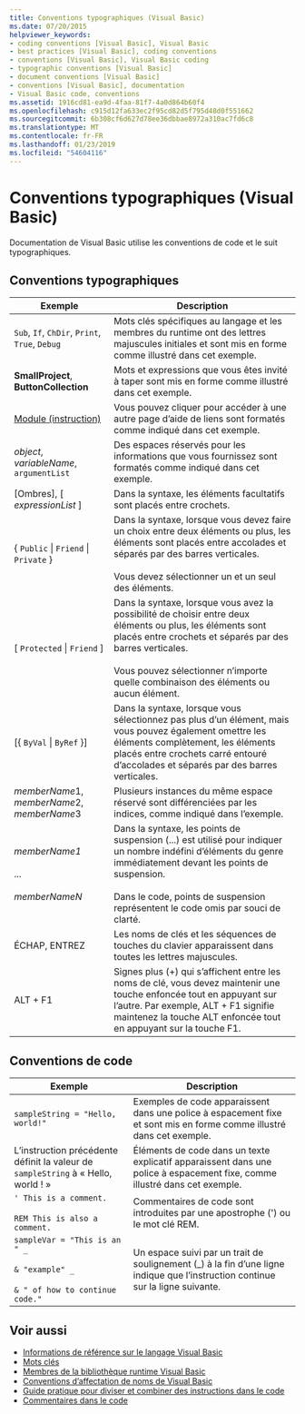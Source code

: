 ```yaml
---
title: Conventions typographiques (Visual Basic)
ms.date: 07/20/2015
helpviewer_keywords:
- coding conventions [Visual Basic], Visual Basic
- best practices [Visual Basic], coding conventions
- conventions [Visual Basic], Visual Basic coding
- typographic conventions [Visual Basic]
- document conventions [Visual Basic]
- conventions [Visual Basic], documentation
- Visual Basic code, conventions
ms.assetid: 1916cd81-ea9d-4faa-81f7-4a0d864b60f4
ms.openlocfilehash: c915d12fa633ec2f95cd82d5f795d48d0f551662
ms.sourcegitcommit: 6b308cf6d627d78ee36dbbae8972a310ac7fd6c8
ms.translationtype: MT
ms.contentlocale: fr-FR
ms.lasthandoff: 01/23/2019
ms.locfileid: "54604116"
---
```

# <a name="typographic-and-code-conventions-visual-basic"></a>Conventions typographiques (Visual Basic)
Documentation de Visual Basic utilise les conventions de code et le suit typographiques.  
  
## <a name="typographic-conventions"></a>Conventions typographiques  
  
|Exemple|Description|  
|-------------|-----------------|  
|`Sub`, `If`, `ChDir`, `Print`, `True`, `Debug`|Mots clés spécifiques au langage et les membres du runtime ont des lettres majuscules initiales et sont mis en forme comme illustré dans cet exemple.|  
|**SmallProject**, **ButtonCollection**|Mots et expressions que vous êtes invité à taper sont mis en forme comme illustré dans cet exemple.|  
|[Module (instruction)](../../visual-basic/language-reference/statements/module-statement.md)|Vous pouvez cliquer pour accéder à une autre page d’aide de liens sont formatés comme indiqué dans cet exemple.|  
|*object*, *variableName*, `argumentList`|Des espaces réservés pour les informations que vous fournissez sont formatés comme indiqué dans cet exemple.|  
|[Ombres], [ *expressionList* ]|Dans la syntaxe, les éléments facultatifs sont placés entre crochets.|  
|{ `Public` &#124; `Friend` &#124; `Private` }|Dans la syntaxe, lorsque vous devez faire un choix entre deux éléments ou plus, les éléments sont placés entre accolades et séparés par des barres verticales.<br /><br /> Vous devez sélectionner un et un seul des éléments.|  
|[ `Protected` &#124; `Friend` ]|Dans la syntaxe, lorsque vous avez la possibilité de choisir entre deux éléments ou plus, les éléments sont placés entre crochets et séparés par des barres verticales.<br /><br /> Vous pouvez sélectionner n’importe quelle combinaison des éléments ou aucun élément.|  
|[{ `ByVal` &#124; `ByRef` }]|Dans la syntaxe, lorsque vous sélectionnez pas plus d’un élément, mais vous pouvez également omettre les éléments complètement, les éléments placés entre crochets carré entouré d’accolades et séparés par des barres verticales.|  
|*memberName*1, *memberName*2, *memberName*3|Plusieurs instances du même espace réservé sont différenciées par les indices, comme indiqué dans l’exemple.|  
|*memberName1*<br /><br /> ...<br /><br /> *memberNameN*|Dans la syntaxe, les points de suspension (...) est utilisé pour indiquer un nombre indéfini d’éléments du genre immédiatement devant les points de suspension.<br /><br /> Dans le code, points de suspension représentent le code omis par souci de clarté.|  
|ÉCHAP, ENTREZ|Les noms de clés et les séquences de touches du clavier apparaissent dans toutes les lettres majuscules.|  
|ALT + F1|Signes plus (+) qui s’affichent entre les noms de clé, vous devez maintenir une touche enfoncée tout en appuyant sur l’autre. Par exemple, ALT + F1 signifie maintenez la touche ALT enfoncée tout en appuyant sur la touche F1.|  
  
## <a name="code-conventions"></a>Conventions de code  
  
|Exemple|Description|  
|-------------|-----------------|  
|`sampleString = "Hello, world!"`|Exemples de code apparaissent dans une police à espacement fixe et sont mis en forme comme illustré dans cet exemple.|  
|L’instruction précédente définit la valeur de `sampleString` à « Hello, world ! »|Éléments de code dans un texte explicatif apparaissent dans une police à espacement fixe, comme illustré dans cet exemple.|  
|`' This is a comment.`<br /><br /> `REM This is also a comment.`|Commentaires de code sont introduites par une apostrophe (') ou le mot clé REM.|  
|`sampleVar = "This is an " _`<br /><br /> `& "example" _`<br /><br /> `& " of how to continue code."`|Un espace suivi par un trait de soulignement (_) à la fin d’une ligne indique que l’instruction continue sur la ligne suivante.|  
  
## <a name="see-also"></a>Voir aussi
- [Informations de référence sur le langage Visual Basic](../../visual-basic/language-reference/index.md)
- [Mots clés](../../visual-basic/language-reference/keywords/index.md)
- [Membres de la bibliothèque runtime Visual Basic](../../visual-basic/language-reference/runtime-library-members.md)
- [Conventions d’affectation de noms de Visual Basic](../../visual-basic/programming-guide/program-structure/naming-conventions.md)
- [Guide pratique pour diviser et combiner des instructions dans le code](../../visual-basic/programming-guide/program-structure/how-to-break-and-combine-statements-in-code.md)
- [Commentaires dans le code](../../visual-basic/programming-guide/program-structure/comments-in-code.md)
